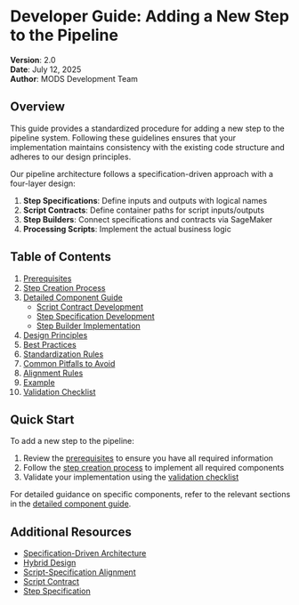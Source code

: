 # Developer Guide: Adding a New Step to the Pipeline

**Version**: 2.0  
**Date**: July 12, 2025  
**Author**: MODS Development Team

## Overview

This guide provides a standardized procedure for adding a new step to the pipeline system. Following these guidelines ensures that your implementation maintains consistency with the existing code structure and adheres to our design principles.

Our pipeline architecture follows a specification-driven approach with a four-layer design:

1. **Step Specifications**: Define inputs and outputs with logical names
2. **Script Contracts**: Define container paths for script inputs/outputs
3. **Step Builders**: Connect specifications and contracts via SageMaker
4. **Processing Scripts**: Implement the actual business logic

## Table of Contents

1. [Prerequisites](prerequisites.md)
2. [Step Creation Process](creation_process.md)
3. [Detailed Component Guide](component_guide.md)
   - [Script Contract Development](script_contract.md)
   - [Step Specification Development](step_specification.md)
   - [Step Builder Implementation](step_builder.md)
4. [Design Principles](design_principles.md)
5. [Best Practices](best_practices.md)
6. [Standardization Rules](standardization_rules.md)
7. [Common Pitfalls to Avoid](common_pitfalls.md)
8. [Alignment Rules](alignment_rules.md)
9. [Example](example.md)
10. [Validation Checklist](validation_checklist.md)

## Quick Start

To add a new step to the pipeline:

1. Review the [prerequisites](prerequisites.md) to ensure you have all required information
2. Follow the [step creation process](creation_process.md) to implement all required components
3. Validate your implementation using the [validation checklist](validation_checklist.md)

For detailed guidance on specific components, refer to the relevant sections in the [detailed component guide](component_guide.md).

## Additional Resources

- [Specification-Driven Architecture](../pipeline_design/specification_driven_design.md)
- [Hybrid Design](../pipeline_design/hybrid_design.md)
- [Script-Specification Alignment](../project_planning/script_specification_alignment_prevention_plan.md)
- [Script Contract](../pipeline_design/script_contract.md)
- [Step Specification](../pipeline_design/step_specification.md)
